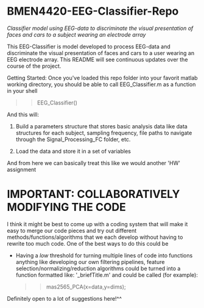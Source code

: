 # BMEN4420-EEG-Classifier-Repo
*Classifier model using EEG-data to discriminate the visual presentation of faces and cars to a subject wearing an electrode array*

This EEG-Classifier is model developed to process EEG-data and discriminate
the visual presentation of faces and cars to a user wearing an EEG electrode
array. This README will see continuous updates over the course of the project.

Getting Started:
Once you've loaded this repo folder into your favorit matlab working directory,
you should be able to call EEG_Classifier.m as a function in your shell

>> EEG_Classifier()

And this will:

1) Build a parameters structure that stores basic analysis data like data 
structures for each subject, sampling frequency, file paths to navigate
through the Signal_Processing_FC folder, etc.

2) Load the data and store it in a set of variables

And from here we can basically treat this like we would  another 'HW' 
assignment

# IMPORTANT: COLLABORATIVELY MODIFYING THE CODE

I think it might be best to come up with a coding system that will make it easy to merge 
our code pieces and try out different methods/functions/algorithms that we each develop without having
to rewrite too much code. One of the best ways to do this could be

- Having a *low* threshold for turning multiple lines of code into functions
  anything like developing our own filtering pipelines, feature selection/normalizing/reduction algorithms could
  be turned into a function formatted like: '<uni>_briefTitle.m'
  and could be called (for example):
  >> mas2565_PCA(x=data,y=dims);
  
Definitely open to a lot of suggestions here!^^
